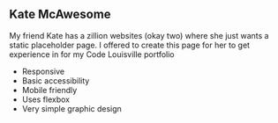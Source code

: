 ## Kate McAwesome

My friend Kate has a zillion websites (okay two) where she just wants a
static placeholder page. I offered to create this page for her to get
experience in for my Code Louisville portfolio


* Responsive
* Basic accessibility
* Mobile friendly
* Uses flexbox
* Very simple graphic design
